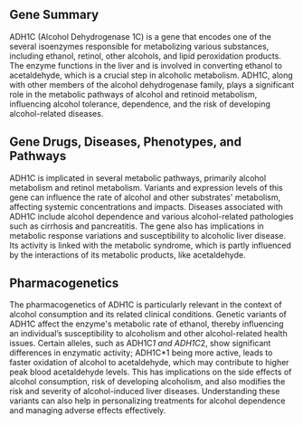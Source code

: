 ## Gene Summary
ADH1C (Alcohol Dehydrogenase 1C) is a gene that encodes one of the several isoenzymes responsible for metabolizing various substances, including ethanol, retinol, other alcohols, and lipid peroxidation products. The enzyme functions in the liver and is involved in converting ethanol to acetaldehyde, which is a crucial step in alcoholic metabolism. ADH1C, along with other members of the alcohol dehydrogenase family, plays a significant role in the metabolic pathways of alcohol and retinoid metabolism, influencing alcohol tolerance, dependence, and the risk of developing alcohol-related diseases.

## Gene Drugs, Diseases, Phenotypes, and Pathways
ADH1C is implicated in several metabolic pathways, primarily alcohol metabolism and retinol metabolism. Variants and expression levels of this gene can influence the rate of alcohol and other substrates' metabolism, affecting systemic concentrations and impacts. Diseases associated with ADH1C include alcohol dependence and various alcohol-related pathologies such as cirrhosis and pancreatitis. The gene also has implications in metabolic response variations and susceptibility to alcoholic liver disease. Its activity is linked with the metabolic syndrome, which is partly influenced by the interactions of its metabolic products, like acetaldehyde.

## Pharmacogenetics
The pharmacogenetics of ADH1C is particularly relevant in the context of alcohol consumption and its related clinical conditions. Genetic variants of ADH1C affect the enzyme's metabolic rate of ethanol, thereby influencing an individual’s susceptibility to alcoholism and other alcohol-related health issues. Certain alleles, such as ADH1C*1 and ADH1C*2, show significant differences in enzymatic activity; ADH1C*1 being more active, leads to faster oxidation of alcohol to acetaldehyde, which may contribute to higher peak blood acetaldehyde levels. This has implications on the side effects of alcohol consumption, risk of developing alcoholism, and also modifies the risk and severity of alcohol-induced liver diseases. Understanding these variants can also help in personalizing treatments for alcohol dependence and managing adverse effects effectively.
